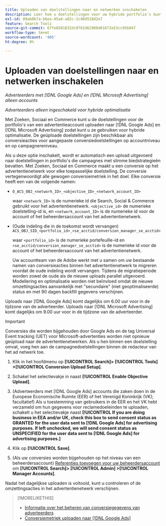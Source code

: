 ```yaml
---
title: Uploaden van doelstellingen naar en netwerken inschakelen
description: Leer hoe u doelstellingen voor uw hybride portfolio's kunt uploaden naar [!DNL Google Ads] en [!DNL Microsoft Advertising].
exl-id: 09ab0b7a-b6ea-45ad-a82c-2c40d518d2e7
feature: Search Tools
source-git-commit: 67fe8581832dc0762d62908d01672e53cc95b847
workflow-type: tm+mt
source-wordcount: '405'
ht-degree: 0%

---
```


# Uploaden van doelstellingen naar en netwerken inschakelen

*Adverteerders met [!DNL Google Ads] en [!DNL Microsoft Advertising] alleen accounts*

*Adverteerders alleen ingeschakeld voor hybride optimalisatie*

Met Zoeken, Sociaal en Commerce kunt u de doelstellingen voor de portfolio&#39;s van een advertentieaccount uploaden naar [!DNL Google Ads] en [!DNL Microsoft Advertising] zodat kunt u ze gebruiken voor hybride optimalisatie. De geüploade doelstellingen zijn beschikbaar als conversieacties voor aangepaste conversiedoelstellingen op accountniveau en op campagnereniveau.

Als u deze optie inschakelt, wordt er automatisch een upload uitgevoerd naar doelstellingen in portfolio&#39;s die campagnes met slimme biedstrategieën bevatten. Met Zoeken, Sociaal en Commerce maakt u een conversie op het advertentienetwerk voor elke toepasselijke doelstelling. De conversie vertegenwoordigt alle gewogen conversiemetriek in het doel. Elke conversie heeft een van de volgende namen:

* `O_ACS_OBJ_<network_ID>_<objective_ID>_<network_account_ID>`

  waar `<network_ID>` is de numerieke id die Search, Social &amp; Commerce gebruikt voor het advertentienetwerk. `<objective_id>` de numerieke doelstelling-id is, en `<network_account_ID>` is de numerieke id voor de account of het beheerdersaccount van het advertentienetwerk.

* (Oude indeling die in de toekomst wordt vervangen) `ACS_OBJ_SID_<portfolio_id>_<se_acctid/conversion_manager_se_acctid>`

  waar `<portfolio_id>` is de numerieke portefeuille-id en `<se_acctid/conversion_manager_se_acctid>` is de numerieke id voor de account of het beheerdersaccount van het advertentienetwerk.

  Uw accountteam van de Adobe werkt met u samen om uw bestaande namen van conversieacties binnen het advertentienetwerk te migreren voordat de oude indeling wordt vervangen. Tijdens de migratieperiode worden zowel de oude als de nieuwe uploads parallel uitgevoerd. Modellering en optimalisatie worden niet beïnvloed omdat de nieuwe omzettingsacties aanvankelijk met &quot;secundaire&quot; (niet geoptimaliseerde) status en met 90 dagen backfill gegevens verschijnen.

Uploads naar [!DNL Google Ads] komt dagelijks om 6.00 uur voor in de tijdzone van de adverteerder. Uploads naar [!DNL Microsoft Advertising] komt dagelijks om 9.00 uur voor in de tijdzone van de adverteerder.

>[!IMPORTANT]
>
>Conversies die worden bijgehouden door Google Ads en de tag Universal Event tracking (UET) voor Microsoft-advertenties worden niet opnieuw geüpload naar de advertentienetwerken. Als u hen binnen een doelstelling omvat, voeg hen aan de campagnedoelstellingen binnen de redacteur van het ad netwerk toe.

<!--
>[!IMPORTANT]
>
>Objectives for hybrid portfolios may include conversion goals from multiple ad networks and other types of conversion metrics. However, the individual campaigns in the portfolio can't include conversion goals that aren't included in the portfolio's objective; using additional conversion goals may impact portfolio performance.
-->

<!-- Can conversions from events triggered on other ad networks be included in the portfolio (and just be ignored)? -->

1. Klik in het hoofdmenu op **[!UICONTROL Search]> [!UICONTROL Tools] >[!UICONTROL Conversion Upload Setup]**.

1. Schakel het selectievakje in naast **[!UICONTROL Enable Objective Upload]**.

1. (Adverteerders met [!DNL Google Ads] accounts die zaken doen in de Europese Economische Ruimte (EER) of het Verenigd Koninkrijk (VK); facultatief) Als u toestemming van gebruikers in de EER en het VK hebt verzameld om hun gegevens voor reclamedoeleinden te uploaden, schakelt u het selectievakje naast **[!UICONTROL If you are doing business in EEA and/or UK, check this box to send consent status as GRANTED for the user data sent to [!DNL Google Ads] for advertising purposes. If left unchecked, we will send consent status as UNSPECIFIED for the user data sent to [!DNL Google Ads] for advertising purposes.]**

1. Klik op **[!UICONTROL Save]**.

1. (Als uw conversies worden bijgehouden op het niveau van een beheerdersaccount) [Referenties toevoegen voor uw beheerdersaccount](/help/search-social-commerce/admin/manager-accounts.md) om **[!UICONTROL Search]> [!UICONTROL Admin] >[!UICONTROL Manager Accounts]**.

Nadat het dagelijkse uploaden is voltooid, kunt u controleren of de omzettingsacties in het advertentienetwerk verschijnen.

>[!MORELIKETHIS]
>
>* [Informatie over het beheren van conversiegegevens van adverteerders](/help/search-social-commerce/admin/conversion-metrics/conversion-metric-about.md)
>* [Conversiemetriek uploaden naar [!DNL Google Ads]](conversion-metrics-upload-to-google.md)
